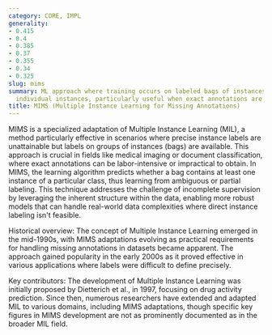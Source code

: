 ```yaml
---
category: CORE, IMPL
generality:
- 0.415
- 0.4
- 0.385
- 0.37
- 0.355
- 0.34
- 0.325
slug: mims
summary: ML approach where training occurs on labeled bags of instances instead of
  individual instances, particularly useful when exact annotations are missing.
title: MIMS (Multiple Instance Learning for Missing Annotations)
---
```


MIMS is a specialized adaptation of Multiple Instance Learning (MIL), a method particularly effective in scenarios where precise instance labels are unattainable but labels on groups of instances (bags) are available. This approach is crucial in fields like medical imaging or document classification, where exact annotations can be labor-intensive or impractical to obtain. In MIMS, the learning algorithm predicts whether a bag contains at least one instance of a particular class, thus learning from ambiguous or partial labeling. This technique addresses the challenge of incomplete supervision by leveraging the inherent structure within the data, enabling more robust models that can handle real-world data complexities where direct instance labeling isn't feasible.

Historical overview: The concept of Multiple Instance Learning emerged in the mid-1990s, with MIMS adaptations evolving as practical requirements for handling missing annotations in datasets became apparent. The approach gained popularity in the early 2000s as it proved effective in various applications where labels were difficult to define precisely.

Key contributors: The development of Multiple Instance Learning was initially proposed by Dietterich et al., in 1997, focusing on drug activity prediction. Since then, numerous researchers have extended and adapted MIL to various domains, including MIMS adaptations, though specific key figures in MIMS development are not as prominently documented as in the broader MIL field.